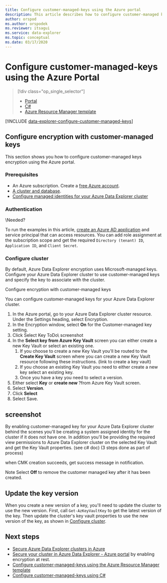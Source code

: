 ```yaml
---
title: Configure customer-managed-keys using the Azure portal
description: This article describes how to configure customer-managed keys encryption on your data in Azure Data Explorer.
author: orspod
ms.author: orspodek
ms.reviewer: itsagui
ms.service: data-explorer
ms.topic: conceptual
ms.date: 03/17/2020
---
```


# Configure customer-managed-keys using the Azure Portal

> [!div class="op_single_selector"]
> * [Portal](customer-managed-keys-portal.md)
> * [C#](customer-managed-keys-csharp.md)
> * [Azure Resource Manager template](customer-managed-keys-resource-manager.md)

[!INCLUDE [data-explorer-configure-customer-managed-keys](../../includes/data-explorer-configure-customer-managed-keys.md)]

## Configure encryption with customer-managed keys

This section shows you how to configure customer-managed keys encryption using the Azure portal. 

### Prerequisites

* An Azure subscription. Create a [free Azure account](https://azure.microsoft.com/free/).
* [A cluster and database](create-cluster-database-portal.md).
* [Configure managed identities for your Azure Data Explorer cluster](managed-identities.md)

### Authentication
\\Needed?

To run the examples in this article, [create an Azure AD application](/azure/active-directory/develop/howto-create-service-principal-portal) and service principal that can access resources. You can add role assignment at the subscription scope and get the required `Directory (tenant) ID`, `Application ID`, and `Client Secret`.

### Configure cluster

By default, Azure Data Explorer encryption uses Microsoft-managed keys. Configure your Azure Data Explorer cluster to use customer-managed keys and specify the key to associate with the cluster.

Configure encryption with customer-managed keys

You can configure customer-managed keys for your Azure Data Explorer cluster.
1. In the Azure portal, go to your Azure Data Explorer cluster resource. Under the Settings heading, select Encryption.
2. In the Encryption window, select **On** for the Customer-managed key setting.
3. Click Select Key
ToDo\\ screenshot
4. In the **Select key from Azure Key Vault** screen you can either create a new Key Vault or select an existing one.
    1. If you choose to create a new Key Vault you'll be routed to the **Create Key Vault** screen where you can create a new Key Vault resource following these instructions. (link to create a key vault)
    2. If you choose an existing Key Vault you need to either create a new key select an existing key.
    3. Once you have a key you need to select a version.
5. Either select **Key** or **create new** ?from Azure Key Vault screen.
1. Select **Version**.
1. Click **Select**
6. Select Save.

## screenshot

By enabling customer-managed key for your Azure Data Explorer cluster behind the scenes you'll be creating a system assigned identity for the cluster if it does not have one.
In addition you'll be providing the required view permissions to Azure Data Explorer cluster on the selected Key Vault and get the Key Vault properties. (see c# doc)
(3 steps done as part of process)

when CMK creation succeeds, get success message in notification.

Note
Select **Off** to remove the customer managed key after it has been created.

## Update the key version

When you create a new version of a key, you'll need to update the cluster to use the new version. First, call `Get-AzKeyVaultKey` to get the latest version of the key. Then update the cluster's key vault properties to use the new version of the key, as shown in [Configure cluster](#configure-cluster).

## Next steps

* [Secure Azure Data Explorer clusters in Azure](security.md)
* [Secure your cluster in Azure Data Explorer - Azure portal](manage-cluster-security.md) by enabling encryption at rest.
* [Configure customer-managed-keys using the Azure Resource Manager template](customer-managed-keys-resource-manager.md)
* [Configure customer-managed-keys using C#](customer-managed-keys-csharp.md)



